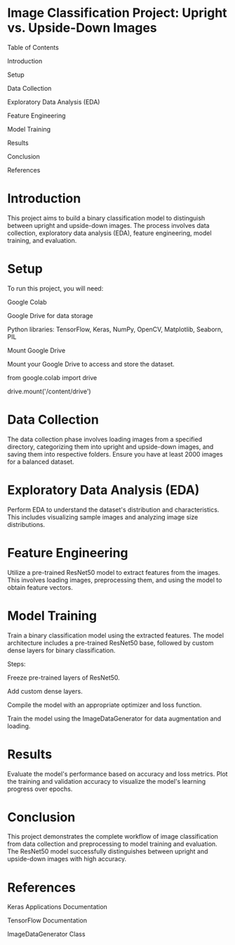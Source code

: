 # Image Classification Project: Upright vs. Upside-Down Images

Table of Contents

Introduction

Setup

Data Collection

Exploratory Data Analysis (EDA)

Feature Engineering

Model Training

Results

Conclusion

References

# Introduction

This project aims to build a binary classification model to distinguish between upright and upside-down images. The process involves data collection, exploratory data analysis (EDA), feature engineering, model training, and evaluation.

# Setup
To run this project, you will need:

Google Colab

Google Drive for data storage

Python libraries: TensorFlow, Keras, NumPy, OpenCV, Matplotlib, Seaborn, PIL

Mount Google Drive

Mount your Google Drive to access and store the dataset.

from google.colab import drive

drive.mount('/content/drive')

# Data Collection

The data collection phase involves loading images from a specified directory, categorizing them into upright and upside-down images, and saving them into respective folders. Ensure you have at least 2000 images for a balanced dataset.

# Exploratory Data Analysis (EDA)

Perform EDA to understand the dataset's distribution and characteristics. This includes visualizing sample images and analyzing image size distributions.

# Feature Engineering

Utilize a pre-trained ResNet50 model to extract features from the images. This involves loading images, preprocessing them, and using the model to obtain feature vectors.

# Model Training

Train a binary classification model using the extracted features. The model architecture includes a pre-trained ResNet50 base, followed by custom dense layers for binary classification.

Steps:

Freeze pre-trained layers of ResNet50.

Add custom dense layers.

Compile the model with an appropriate optimizer and loss function.

Train the model using the ImageDataGenerator for data augmentation and loading.

# Results

Evaluate the model's performance based on accuracy and loss metrics. Plot the training and validation accuracy to visualize the model's learning progress over epochs.

# Conclusion

This project demonstrates the complete workflow of image classification from data collection and preprocessing to model training and evaluation. The ResNet50 model successfully distinguishes between upright and upside-down images with high accuracy.

# References

Keras Applications Documentation

TensorFlow Documentation

ImageDataGenerator Class

